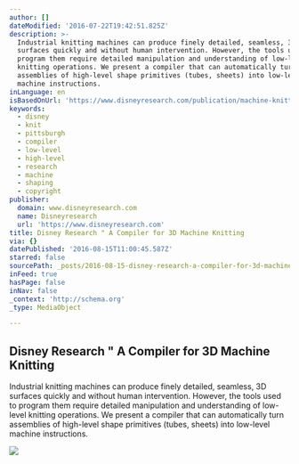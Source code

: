 ```yaml
---
author: []
dateModified: '2016-07-22T19:42:51.825Z'
description: >-
  Industrial knitting machines can produce finely detailed, seamless, 3D
  surfaces quickly and without human intervention. However, the tools used to
  program them require detailed manipulation and understanding of low-level
  knitting operations. We present a compiler that can automatically turn
  assemblies of high-level shape primitives (tubes, sheets) into low-level
  machine instructions.
inLanguage: en
isBasedOnUrl: 'https://www.disneyresearch.com/publication/machine-knitting-compiler/'
keywords:
  - disney
  - knit
  - pittsburgh
  - compiler
  - low-level
  - high-level
  - research
  - machine
  - shaping
  - copyright
publisher:
  domain: www.disneyresearch.com
  name: Disneyresearch
  url: 'https://www.disneyresearch.com'
title: Disney Research " A Compiler for 3D Machine Knitting
via: {}
datePublished: '2016-08-15T11:00:45.587Z'
starred: false
sourcePath: _posts/2016-08-15-disney-research-a-compiler-for-3d-machine-knitting.md
inFeed: true
hasPage: false
inNav: false
_context: 'http://schema.org'
_type: MediaObject

---
```

<article style=""><h1>Disney Research " A Compiler for 3D Machine Knitting</h1><p>Industrial knitting machines can produce finely detailed, seamless, 3D surfaces quickly and without human intervention. However, the tools used to program them require detailed manipulation and understanding of low-level knitting operations. We present a compiler that can automatically turn assemblies of high-level shape primitives (tubes, sheets) into low-level machine instructions.</p><img src="https://s3-us-west-1.amazonaws.com/disneyresearch/wp-content/uploads/20160705213114/A-Compiler-for-3D-Machine-Knitting-Image.jpg" /></article>